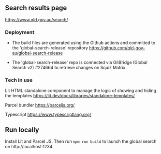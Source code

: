 ## Search results page

https://www.qld.gov.au/search/

### Deployment

- The build files are generated using the Github actions and committed to the 'global-search-release' repository https://github.com/qld-gov-au/global-search-release

- The 'global-search-release' repo is connected via GitBridge (Global Search v2) #274664 to retrieve changes on Squiz Matrix


### Tech in use

Lit HTML standalone component to manage the logic of showing and hiding the templates
https://lit.dev/docs/libraries/standalone-templates/

Parcel bundler
https://parceljs.org/

Typescript
https://www.typescriptlang.org/

## Run locally
Install Lit and Parcel JS. Then run `npm run build` to launch the global search on http://localhost:1234.